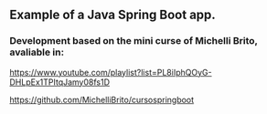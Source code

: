 ## Example of a Java Spring Boot app.

### Development based on the mini curse of Michelli Brito, avaliable in:

https://www.youtube.com/playlist?list=PL8iIphQOyG-DHLpEx1TPItqJamy08fs1D

https://github.com/MichelliBrito/cursospringboot
